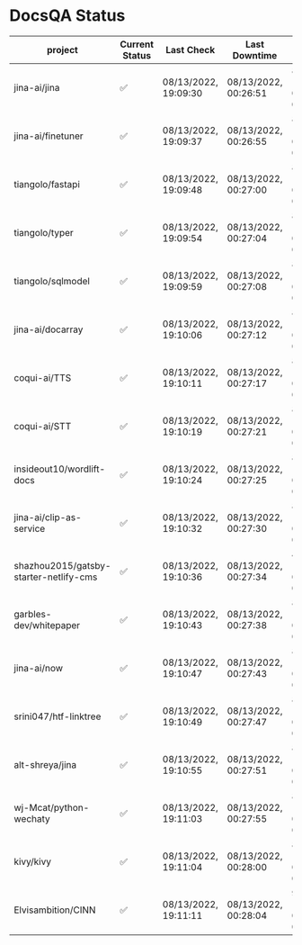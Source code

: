 # DocsQA Status

|               project                |Current Status|     Last Check     |   Last Downtime    |             % Uptime              |
|--------------------------------------|--------------|--------------------|--------------------|-----------------------------------|
|jina-ai/jina                          |✅            |08/13/2022, 19:09:30|08/13/2022, 00:26:51|83.728 (since 08/11/2022, 05:10:08)|
|jina-ai/finetuner                     |✅            |08/13/2022, 19:09:37|08/13/2022, 00:26:55|83.730 (since 08/11/2022, 05:10:08)|
|tiangolo/fastapi                      |✅            |08/13/2022, 19:09:48|08/13/2022, 00:27:00|83.733 (since 08/11/2022, 05:10:08)|
|tiangolo/typer                        |✅            |08/13/2022, 19:09:54|08/13/2022, 00:27:04|83.731 (since 08/11/2022, 05:10:08)|
|tiangolo/sqlmodel                     |✅            |08/13/2022, 19:09:59|08/13/2022, 00:27:08|83.729 (since 08/11/2022, 05:10:08)|
|jina-ai/docarray                      |✅            |08/13/2022, 19:10:06|08/13/2022, 00:27:12|83.727 (since 08/11/2022, 05:10:08)|
|coqui-ai/TTS                          |✅            |08/13/2022, 19:10:11|08/13/2022, 00:27:17|83.725 (since 08/11/2022, 05:10:08)|
|coqui-ai/STT                          |✅            |08/13/2022, 19:10:19|08/13/2022, 00:27:21|83.725 (since 08/11/2022, 05:10:08)|
|insideout10/wordlift-docs             |✅            |08/13/2022, 19:10:24|08/13/2022, 00:27:25|83.723 (since 08/11/2022, 05:10:08)|
|jina-ai/clip-as-service               |✅            |08/13/2022, 19:10:32|08/13/2022, 00:27:30|83.726 (since 08/11/2022, 05:10:08)|
|shazhou2015/gatsby-starter-netlify-cms|✅            |08/13/2022, 19:10:36|08/13/2022, 00:27:34|47.951 (since 08/11/2022, 05:10:08)|
|garbles-dev/whitepaper                |✅            |08/13/2022, 19:10:43|08/13/2022, 00:27:38|83.723 (since 08/11/2022, 05:10:08)|
|jina-ai/now                           |✅            |08/13/2022, 19:10:47|08/13/2022, 00:27:43|83.721 (since 08/11/2022, 05:10:08)|
|srini047/htf-linktree                 |✅            |08/13/2022, 19:10:49|08/13/2022, 00:27:47|83.717 (since 08/11/2022, 05:10:08)|
|alt-shreya/jina                       |✅            |08/13/2022, 19:10:55|08/13/2022, 00:27:51|83.715 (since 08/11/2022, 05:10:08)|
|wj-Mcat/python-wechaty                |✅            |08/13/2022, 19:11:03|08/13/2022, 00:27:55|83.716 (since 08/11/2022, 05:10:08)|
|kivy/kivy                             |✅            |08/13/2022, 19:11:04|08/13/2022, 00:28:00|83.711 (since 08/11/2022, 05:10:08)|
|Elvisambition/CINN                    |✅            |08/13/2022, 19:11:11|08/13/2022, 00:28:04|90.839 (since 08/11/2022, 05:10:08)|
